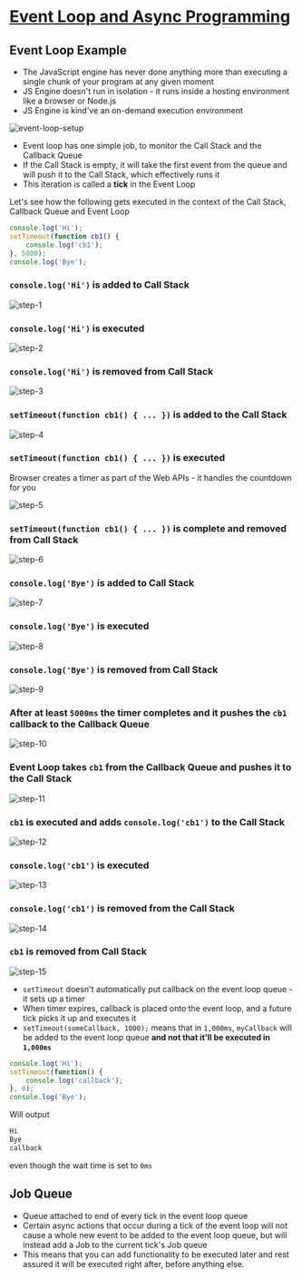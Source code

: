 # [Event Loop and Async Programming](https://blog.sessionstack.com/how-javascript-works-event-loop-and-the-rise-of-async-programming-5-ways-to-better-coding-with-2f077c4438b5)

## Event Loop Example

* The JavaScript engine has never done anything more than executing a single chunk of your program at any given moment
* JS Engine doesn't run in isolation - it runs inside a hosting environment like a browser or Node.js
* JS Engine is kind've an on-demand execution environment

![event-loop-setup](https://cdn-images-1.medium.com/max/1600/1*FA9NGxNB6-v1oI2qGEtlRQ.png)

* Event loop has one simple job, to monitor the Call Stack and the Callback Queue
* If the Call Stack is empty, it will take the first event from the queue and will push it to the Call Stack, which effectively runs it
* This iteration is called a **tick** in the Event Loop

Let's see how the following gets executed in the context of the Call Stack, Callback Queue and Event Loop

```javascript
console.log('Hi');
setTimeout(function cb1() {
    console.log('cb1');
}, 5000);
console.log('Bye');
```

### `console.log('Hi')` is added to Call Stack

![step-1](https://cdn-images-1.medium.com/max/1600/1*dvrghQCVQIZOfNC27Jrtlw.png)

### `console.log('Hi')` is executed

![step-2](https://cdn-images-1.medium.com/max/1600/1*yn9Y4PXNP8XTz6mtCAzDZQ.png)

### `console.log('Hi')` is removed from Call Stack

![step-3](https://cdn-images-1.medium.com/max/1600/1*iBedryNbqtixYTKviPC1tA.png)

### `setTimeout(function cb1() { ... })` is added to the Call Stack

![step-4](https://cdn-images-1.medium.com/max/1600/1*HIn-BxIP38X6mF_65snMKg.png)

### `setTimeout(function cb1() { ... })` is executed

Browser creates a timer as part of the Web APIs - it handles the countdown for you

![step-5](https://cdn-images-1.medium.com/max/1600/1*vd3X2O_qRfqaEpW4AfZM4w.png)

### `setTimeout(function cb1() { ... })` is complete and removed from Call Stack

![step-6](https://cdn-images-1.medium.com/max/1600/1*_nYLhoZPKD_HPhpJtQeErA.png)

### `console.log('Bye')` is added to Call Stack

![step-7](https://cdn-images-1.medium.com/max/1600/1*1NAeDnEv6DWFewX_C-L8mg.png)

### `console.log('Bye')` is executed

![step-8](https://cdn-images-1.medium.com/max/1600/1*UwtM7DmK1BmlBOUUYEopGQ.png)

### `console.log('Bye')` is removed from Call Stack

![step-9](https://cdn-images-1.medium.com/max/1600/1*-vHNuJsJVXvqq5dLHPt7cQ.png)

### After at least `5000ms` the timer completes and it pushes the `cb1` callback to the Callback Queue

![step-10](https://cdn-images-1.medium.com/max/1600/1*eOj6NVwGI2N78onh6CuCbA.png)

### Event Loop takes `cb1` from the Callback Queue and pushes it to the Call Stack

![step-11](https://cdn-images-1.medium.com/max/1600/1*jQMQ9BEKPycs2wFC233aNg.png)

### `cb1` is executed and adds `console.log('cb1')` to the Call Stack

![step-12](https://cdn-images-1.medium.com/max/1600/1*jQMQ9BEKPycs2wFC233aNg.png)

### `console.log('cb1')` is executed

![step-13](https://cdn-images-1.medium.com/max/1600/1*lvOtCg75ObmUTOxIS6anEQ.png)

### `console.log('cb1')` is removed from the Call Stack

![step-14](https://cdn-images-1.medium.com/max/1600/1*Jyyot22aRkKMF3LN1bgE-w.png)

### `cb1` is removed from Call Stack

![step-15](https://cdn-images-1.medium.com/max/1600/1*t2Btfb_tBbBxTvyVgKX0Qg.png)

* `setTimeout` doesn't automatically put callback on the event loop queue - it sets up a timer
* When timer expires, callback is placed onto the event loop, and a future tick picks it up and executes it
* `setTimeout(someCallback, 1000);` means that in `1,000ms`, `myCallback` will be added to the event loop queue **and not that it'll be executed in `1,000ms`**

```javascript
console.log('Hi');
setTimeout(function() {
    console.log('callback');
}, 0);
console.log('Bye');
```

Will output

```bash
Hi
Bye
callback
```

even though the wait time is set to `0ms`

## Job Queue

* Queue attached to end of every tick in the event loop queue
* Certain async actions that occur during a tick of the event loop will not cause a whole new event to be added to the event loop queue, but will instead add a Job to the current tick's Job queue
* This means that you can add functionality to be executed later and rest assured it will be executed right after, before anything else.
